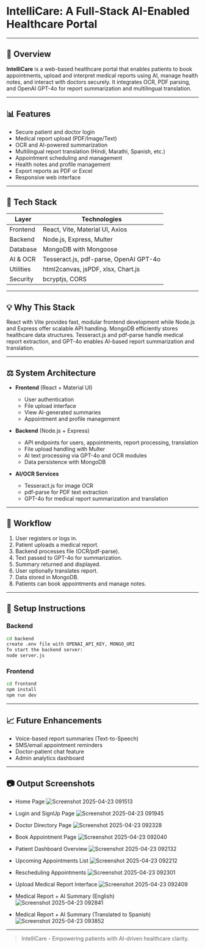 # IntelliCare: A Full-Stack AI-Enabled Healthcare Portal

---

## 📅 Overview

**IntelliCare** is a web-based healthcare portal that enables patients to book appointments, upload and interpret medical reports using AI, manage health notes, and interact with doctors securely. It integrates OCR, PDF parsing, and OpenAI GPT-4o for report summarization and multilingual translation.

---

## 📊 Features

- Secure patient and doctor login
- Medical report upload (PDF/Image/Text)
- OCR and AI-powered summarization
- Multilingual report translation (Hindi, Marathi, Spanish, etc.)
- Appointment scheduling and management
- Health notes and profile management
- Export reports as PDF or Excel
- Responsive web interface

---

## 💪 Tech Stack

| Layer         | Technologies |
|---------------|--------------|
| Frontend      | React, Vite, Material UI, Axios |
| Backend       | Node.js, Express, Multer |
| Database      | MongoDB with Mongoose |
| AI & OCR      | Tesseract.js, pdf-parse, OpenAI GPT-4o |
| Utilities     | html2canvas, jsPDF, xlsx, Chart.js |
| Security      | bcryptjs, CORS |

---

## 💡 Why This Stack

React with Vite provides fast, modular frontend development while Node.js and Express offer scalable API handling. MongoDB efficiently stores healthcare data structures. Tesseract.js and pdf-parse handle medical report extraction, and GPT-4o enables AI-based report summarization and translation.

---

## ⚖️ System Architecture

- **Frontend** (React + Material UI)
  - User authentication
  - File upload interface
  - View AI-generated summaries
  - Appointment and profile management

- **Backend** (Node.js + Express)
  - API endpoints for users, appointments, report processing, translation
  - File upload handling with Multer
  - AI text processing via GPT-4o and OCR modules
  - Data persistence with MongoDB

- **AI/OCR Services**
  - Tesseract.js for image OCR
  - pdf-parse for PDF text extraction
  - GPT-4o for medical report summarization and translation

---

## 🔄 Workflow

1. User registers or logs in.
2. Patient uploads a medical report.
3. Backend processes file (OCR/pdf-parse).
4. Text passed to GPT-4o for summarization.
5. Summary returned and displayed.
6. User optionally translates report.
7. Data stored in MongoDB.
8. Patients can book appointments and manage notes.

---

## 🔧 Setup Instructions

### Backend
```bash
cd backend
create .env file with OPENAI_API_KEY, MONGO_URI
To start the backend server:
node server.js 
```

### Frontend
```bash
cd frontend
npm install
npm run dev
```
---

## 📈 Future Enhancements

- Voice-based report summaries (Text-to-Speech)
- SMS/email appointment reminders
- Doctor-patient chat feature
- Admin analytics dashboard

---

## 📷 Output Screenshots

- Home Page
![Screenshot 2025-04-23 091513](https://github.com/user-attachments/assets/473a9cfd-7e6f-4a81-8faf-d878d95d6375)

- Login and SignUp Page
![Screenshot 2025-04-23 091945](https://github.com/user-attachments/assets/0287c2b9-d13b-44e6-967f-c423304e1404)

- Doctor Directory Page
![Screenshot 2025-04-23 092328](https://github.com/user-attachments/assets/8ff60cb4-b657-4063-b364-7e6a1586f8d5)

- Book Appointment Page
![Screenshot 2025-04-23 092040](https://github.com/user-attachments/assets/a31087d2-5295-4cc3-96c4-c6e91dc6fbb4)

- Patient Dashboard Overview
![Screenshot 2025-04-23 092132](https://github.com/user-attachments/assets/28182d54-3cea-41e5-89d3-cb718688aff5)

- Upcoming Appointments List
![Screenshot 2025-04-23 092212](https://github.com/user-attachments/assets/7ea6adc3-fafc-46f7-90db-2dbf364084d7)

- Rescheduling Appointments
![Screenshot 2025-04-23 092301](https://github.com/user-attachments/assets/6b3afa16-7d5c-4a96-a469-d2526c28dd75)

- Upload Medical Report Interface
![Screenshot 2025-04-23 092409](https://github.com/user-attachments/assets/50946aff-f22b-453c-8c21-cd8c9f55a8d3)

- Medical Report + AI Summary (English)
![Screenshot 2025-04-23 092841](https://github.com/user-attachments/assets/a61ea9e4-5d24-4e16-a7a7-74c3b4790584)

- Medical Report + AI Summary (Translated to Spanish)
![Screenshot 2025-04-23 093852](https://github.com/user-attachments/assets/738ac01a-c4c4-4cc1-9420-9d132e08a892)

---

> IntelliCare - Empowering patients with AI-driven healthcare clarity.

